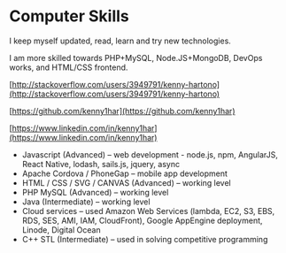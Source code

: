 # Computer Skills

I keep myself updated, read, learn and try new technologies.

I am more skilled towards PHP+MySQL, Node.JS+MongoDB, DevOps works, and HTML/CSS frontend.

[http://stackoverflow.com/users/3949791/kenny-hartono](http://stackoverflow.com/users/3949791/kenny-hartono)

[https://github.com/kenny1har](https://github.com/kenny1har)

[https://www.linkedin.com/in/kenny1har](https://www.linkedin.com/in/kenny1har)

* Javascript (Advanced) – web development - node.js, npm, AngularJS, React Native, lodash, sails.js, jquery, async
* Apache Cordova / PhoneGap – mobile app development
* HTML / CSS / SVG / CANVAS (Advanced) – working level
* PHP MySQL (Advanced) – working level
* Java (Intermediate) – working level
* Cloud services – used Amazon Web Services (lambda, EC2, S3, EBS, RDS, SES, AMI, IAM, CloudFront), Google AppEngine deployment, Linode, Digital Ocean
* C++ STL (Intermediate) – used in solving competitive programming
